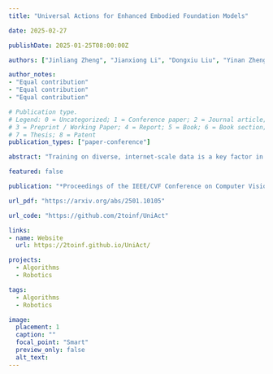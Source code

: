 ```yaml
---
title: "Universal Actions for Enhanced Embodied Foundation Models"

date: 2025-02-27

publishDate: 2025-01-25T08:00:00Z

authors: ["Jinliang Zheng", "Jianxiong Li", "Dongxiu Liu", "Yinan Zheng", "Zhihao Wang", "Zhonghong Ou", "Yu Liu", "Jingjing Liu", "Ya-Qin Zhang", "Xianyuan Zhan"]

author_notes:
- "Equal contribution"
- "Equal contribution"
- "Equal contribution"

# Publication type.
# Legend: 0 = Uncategorized; 1 = Conference paper; 2 = Journal article;
# 3 = Preprint / Working Paper; 4 = Report; 5 = Book; 6 = Book section;
# 7 = Thesis; 8 = Patent
publication_types: ["paper-conference"]

abstract: "Training on diverse, internet-scale data is a key factor in the success of recent large foundation models. Yet, using the same recipe for building embodied agents has faced noticeable difficulties. Despite the availability of many crowd-sourced embodied datasets, their action spaces often exhibit significant heterogeneity due to distinct physical embodiment and control interfaces for different robots, causing substantial challenges in developing embodied foundation models using cross-embodiment data. In this paper, we introduce UniAct, a new embodied foundation modeling framework operating in the Universal Action Space. Our learned universal actions capture the generic behaviors across diverse robots by exploiting their shared structural features, and enable enhanced cross-domain data utilization and cross-embodiment generalizations by eliminating the notorious heterogeneity. Moreover, the universal actions can be efficiently translated back to heterogeneous actionable commands by simply adding embodiment-specific details, from which fast adaptation to new robots becomes simple and straightforward. Our 0.5B instantiation of UniAct outperforms 14X larger SOTA embodied foundation models in extensive evaluations on various real-world and simulation robots, showcasing exceptional cross-embodiment control and adaptation capability, highlighting the crucial benefit of adopting universal actions."

featured: false

publication: "*Proceedings of the IEEE/CVF Conference on Computer Vision and Pattern Recognition (CVPR 2025)*"

url_pdf: "https://arxiv.org/abs/2501.10105"

url_code: "https://github.com/2toinf/UniAct"

links:
- name: Website
  url: https://2toinf.github.io/UniAct/

projects: 
  - Algorithms
  - Robotics

tags:
  - Algorithms
  - Robotics

image:
  placement: 1
  caption: ""
  focal_point: "Smart"
  preview_only: false
  alt_text:
---
```



